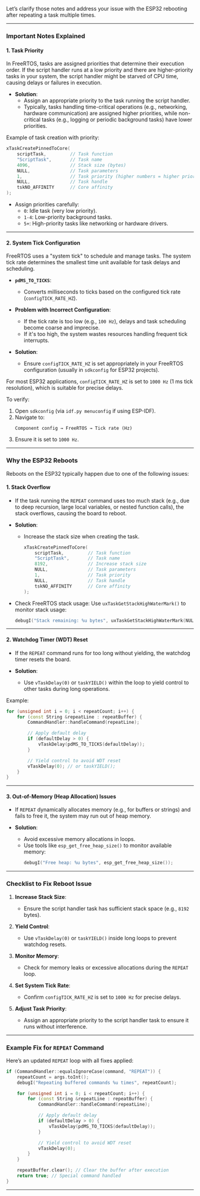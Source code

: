 Let’s clarify those notes and address your issue with the ESP32 rebooting after repeating a task multiple times.

---

### **Important Notes Explained**

#### **1. Task Priority**
In FreeRTOS, tasks are assigned priorities that determine their execution order. If the script handler runs at a low priority and there are higher-priority tasks in your system, the script handler might be starved of CPU time, causing delays or failures in execution.

- **Solution**:
  - Assign an appropriate priority to the task running the script handler.
  - Typically, tasks handling time-critical operations (e.g., networking, hardware communication) are assigned higher priorities, while non-critical tasks (e.g., logging or periodic background tasks) have lower priorities.

Example of task creation with priority:
```cpp
xTaskCreatePinnedToCore(
    scriptTask,         // Task function
    "ScriptTask",       // Task name
    4096,               // Stack size (bytes)
    NULL,               // Task parameters
    1,                  // Task priority (higher numbers = higher priority)
    NULL,               // Task handle
    tskNO_AFFINITY      // Core affinity
);
```

- Assign priorities carefully:
  - `0`: Idle task (very low priority).
  - `1-4`: Low-priority background tasks.
  - `5+`: High-priority tasks like networking or hardware drivers.

---

#### **2. System Tick Configuration**
FreeRTOS uses a "system tick" to schedule and manage tasks. The system tick rate determines the smallest time unit available for task delays and scheduling.

- **`pdMS_TO_TICKS`**:
  - Converts milliseconds to ticks based on the configured tick rate (`configTICK_RATE_HZ`).

- **Problem with Incorrect Configuration**:
  - If the tick rate is too low (e.g., `100 Hz`), delays and task scheduling become coarse and imprecise.
  - If it's too high, the system wastes resources handling frequent tick interrupts.

- **Solution**:
  - Ensure `configTICK_RATE_HZ` is set appropriately in your FreeRTOS configuration (usually in `sdkconfig` for ESP32 projects).

For most ESP32 applications, `configTICK_RATE_HZ` is set to `1000 Hz` (1 ms tick resolution), which is suitable for precise delays.

To verify:
1. Open `sdkconfig` (via `idf.py menuconfig` if using ESP-IDF).
2. Navigate to:
   ```
   Component config → FreeRTOS → Tick rate (Hz)
   ```
3. Ensure it is set to `1000 Hz`.

---

### **Why the ESP32 Reboots**
Reboots on the ESP32 typically happen due to one of the following issues:

#### **1. Stack Overflow**
- If the task running the `REPEAT` command uses too much stack (e.g., due to deep recursion, large local variables, or nested function calls), the stack overflows, causing the board to reboot.

- **Solution**:
  - Increase the stack size when creating the task.
    ```cpp
    xTaskCreatePinnedToCore(
        scriptTask,         // Task function
        "ScriptTask",       // Task name
        8192,               // Increase stack size
        NULL,               // Task parameters
        1,                  // Task priority
        NULL,               // Task handle
        tskNO_AFFINITY      // Core affinity
    );
    ```

- Check FreeRTOS stack usage:
  Use `uxTaskGetStackHighWaterMark()` to monitor stack usage:
  ```cpp
  debugI("Stack remaining: %u bytes", uxTaskGetStackHighWaterMark(NULL));
  ```

---

#### **2. Watchdog Timer (WDT) Reset**
- If the `REPEAT` command runs for too long without yielding, the watchdog timer resets the board.

- **Solution**:
  - Use `vTaskDelay(0)` or `taskYIELD()` within the loop to yield control to other tasks during long operations.

Example:
```cpp
for (unsigned int i = 0; i < repeatCount; i++) {
    for (const String &repeatLine : repeatBuffer) {
        CommandHandler::handleCommand(repeatLine);

        // Apply default delay
        if (defaultDelay > 0) {
            vTaskDelay(pdMS_TO_TICKS(defaultDelay));
        }

        // Yield control to avoid WDT reset
        vTaskDelay(0); // or taskYIELD();
    }
}
```

---

#### **3. Out-of-Memory (Heap Allocation) Issues**
- If `REPEAT` dynamically allocates memory (e.g., for buffers or strings) and fails to free it, the system may run out of heap memory.

- **Solution**:
  - Avoid excessive memory allocations in loops.
  - Use tools like `esp_get_free_heap_size()` to monitor available memory:
    ```cpp
    debugI("Free heap: %u bytes", esp_get_free_heap_size());
    ```

---

### **Checklist to Fix Reboot Issue**
1. **Increase Stack Size**:
   - Ensure the script handler task has sufficient stack space (e.g., `8192` bytes).

2. **Yield Control**:
   - Use `vTaskDelay(0)` or `taskYIELD()` inside long loops to prevent watchdog resets.

3. **Monitor Memory**:
   - Check for memory leaks or excessive allocations during the `REPEAT` loop.

4. **Set System Tick Rate**:
   - Confirm `configTICK_RATE_HZ` is set to `1000 Hz` for precise delays.

5. **Adjust Task Priority**:
   - Assign an appropriate priority to the script handler task to ensure it runs without interference.

---

### Example Fix for `REPEAT` Command
Here’s an updated `REPEAT` loop with all fixes applied:
```cpp
if (CommandHandler::equalsIgnoreCase(command, "REPEAT")) {
    repeatCount = args.toInt();
    debugI("Repeating buffered commands %u times", repeatCount);

    for (unsigned int i = 0; i < repeatCount; i++) {
        for (const String &repeatLine : repeatBuffer) {
            CommandHandler::handleCommand(repeatLine);

            // Apply default delay
            if (defaultDelay > 0) {
                vTaskDelay(pdMS_TO_TICKS(defaultDelay));
            }

            // Yield control to avoid WDT reset
            vTaskDelay(0);
        }
    }

    repeatBuffer.clear(); // Clear the buffer after execution
    return true; // Special command handled
}
```

---